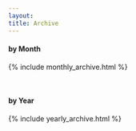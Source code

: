 ```yaml
---
layout: 
title: Archive
---
```

#### by Month
{% include monthly_archive.html %}

<br/>

#### by Year
{% include yearly_archive.html %}
